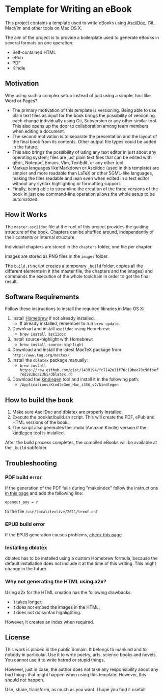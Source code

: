 Template for Writing an eBook
=============================

This project contains a template used to write eBooks using
[AsciiDoc][1], Git, MacVim and other tools on Mac OS X.

The aim of the project is to provide a boilerplate used to generate
eBooks in several formats on one operation:

- Self-contained HTML
- ePub
- PDF
- Kindle

Motivation
----------

Why using such a complex setup instead of just using a simpler tool like
Word or Pages?

- The primary motivation of this template is versioning. Being able to
  use plain text files as input for the book brings the possibility of
  versioning each change individually using Git, Subversion or any other
  similar tool. This also opens up the door to collaboration among team
  members when editing a document.
- The second motivation is to separate the presentation and the layout
  of the final book from its contents. Other output file types could be
  added in the future.
- This also brings the possibility of using any text editor in just
  about any operating system; files are just plain text files that can
  be edited with gEdit, Notepad, Emacs, Vim, TextEdit, or any other
  tool.
- Markup languages like Markdown or Asciidoc (used in this template) are
  simpler and more readable than LaTeX or other SGML-like languages,
  making the files readable and lean even when edited in a text editor
  without any syntax highlighting or formatting support.
- Finally, being able to streamline the creation of the three versions
  of the book in just one command-line operation allows the whole setup
  to be automatized.

How it Works
------------

The `master.asciidoc` file at the root of this project provides the
guiding structure of the book. Chapters can be shuffled around,
independently of their contents or internal structure.

Individual chapters are stored in the `chapters` folder, one file per
chapter.

Images are stored as PNG files in the `images` folder.

The `build.sh` script creates a temporary `_build` folder, copies all
the different elements in it (the master file, the chapters and the
images) and commands the execution of the whole toolchain in order to
get the final result.

Software Requirements
---------------------

Follow these instructions to install the required libraries in Mac OS X:

1. Install [Homebrew][2] if not already installed.
    - If already installed, remember to run `brew update`.
2. Download and install `asciidoc` using Homebrew:
    - `brew install asciidoc`
3. Install source-highlight with Homebrew:
    - `brew install source-highlight`
4. Download and install the latest MacTeX package from
    `http://www.tug.org/mactex/`
5. Install the `dblatex` package manually:
    - `brew install https://raw.github.com/gist/1430194/fc7142e21f78c19bee70c96fbef7ed583bca23b5/dblatex.rb`
6. Download the [kindlegen][3] tool and install it in the following
   path:
    - `/Applications/KindleGen_Mac_i386_v2/kindlegen`

How to build the book 
---------------------

1. Make sure AsciiDoc and dblatex are properly installed.
2. Execute the booklet/build.sh script. This will create the PDF, ePub
   and HTML versions of the book.
3. The script also generates the .mobi (Amazon Kindle) version if the
   [kindlegen][3] tool is installed.

After the build process completes, the compiled eBooks will be available
at the `_build` subfolder.

Troubleshooting
---------------

### PDF build error

If the generation of the PDF fails during "makeindex" follow the
instructions [in this page][5] and add the following line: 

    openout_any = r

to the file `/usr/local/texlive/2011/texmf.cnf`

### EPUB build error

If the EPUB generation causes problems, [check this page][4].

### Installing dblatex

dblatex has to be installed using a custom Homebrew formula, because the
default installation does not include it at the time of this writing.
This might change in the future.

### Why not generating the HTML using a2x?

Using a2x for the HTML creation has the following drawbacks:

- It takes longer;
- It does not embed the images in the HTML;
- It does not do syntax highlighting.

However, it creates an index when required.

License
-------

This work is placed in the public domain. It belongs to mankind and to
nobody in particular. Use it to write poetry, arts, science books and
novels. You cannot use it to write hatred or stupid things.

However, just in case, the author does not take any responsibility about
any bad things that might happen when using this template. However, this
should not happen.

Use, share, transform, as much as you want. I hope you find it useful!



[1]:http://www.methods.co.nz/asciidoc/
[2]:http://mxcl.github.com/homebrew/
[3]:http://www.amazon.com/gp/feature.html?ie=UTF8&docId=1000234621
[4]:http://francisshanahan.com/index.php/2011/fixing-epub-problem-docbook-xsl-asciidoc-a2x/
[5]:http://hackage.haskell.org/trac/ghc/wiki/Building/MacOSX


